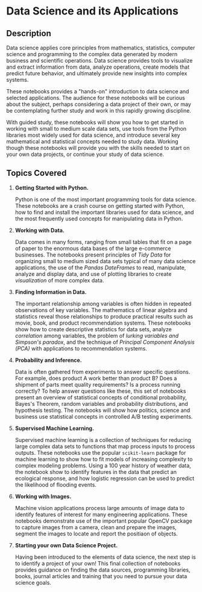 # Data Science and its Applications

## Description

Data science applies core principles from mathematics, statistics, computer science and programming to the complex data generated by modern business and scientific operations. Data science provides tools to visualize and extract information from data, analyze operations, create models that predict future behavior, and ultimately provide new insights into complex systems. 

These notebooks provides a "hands-on" introduction to data science and selected applications. The audience for these notebooks will be curious about the subject, perhaps considering a data project of their own, or may be contemplating further study and work in this rapidly growing discipline. 

With guided study, these notebooks will show you how to get started in working with small to medium scale data sets, use tools from the Python libraries most widely used for data science, and introduce several key mathematical and statistical concepts needed to study data. Working though these notebooks will provide you with the skills needed to start on your own data projects, or continue your study of data science.

## Topics Covered

1. **Getting Started with Python.** 
    
    Python is one of the most important programming tools for data science. These notebooks are a crash course on getting started with Python, how to find and install the important libraries used for data science, and the most frequently used concepts for manipulating data in Python.

2. **Working with Data.** 

    Data comes in many forms, ranging from small tables that fit on a page of paper to the enormous data bases of the large e-commerce businesses. The notebooks present principles of *Tidy Data* for organizing small to medium sized data sets typical of many data science applications, the use of the *Pandas DateFrames* to read, manipulate, analyze and display data, and use of plotting libraries to create *visualization* of more complex data.

3. **Finding Information in Data.**

    The important relationship among variables is often hidden in repeated observations of key variables. The mathematics of linear algebra and statistics reveal those relationships to produce practical results such as movie, book, and product recommendation systems. These notebooks show how to create descriptive statistics for data sets, analyze *correlation* among variables, the problem of *lurking variables and Simpson's paradox*, and the technique of *Principal Component Analysis (PCA)* with applications to recommendation systems.

4. **Probability and Inference.**

    Data is often gathered from experiments to answer specific questions. For example, does product A work better than product B? Does a shipment of parts meet quality requirements? Is a process running correctly? To help answer questions like these,  this set of notebooks present an overview of statistical concepts of conditional probability, Bayes's Theorem, random variables and probability distributions, and hypothesis testing. The notebooks will show how politics, science and business use statistical concepts in controlled A/B testing experiments.

5. **Supervised Machine Learning.**

    Supervised machine learning is a collection of techniques for reducing large complex data sets to functions that map process inputs to process outputs. These notebooks use the popular `scikit-learn` package for machine learning to show how to fit models of increasing complexity to complex modeling problems. Using a 100 year history of weather data, the notebook show to identify features in the data that predict an ecological response, and how logistic regression can be used to predict the likelihood of flooding events.

6. **Working with Images.**

    Machine vision applications process large amounts of image data to identify features of interest for many engineering applications. These notebooks demonstrate use of the important popular OpenCV package to capture images from a camera, clean and prepare the images, segment the images to locate and report the positiaon of objects.

7. **Starting your own Data Science Project.**

    Having been introduced to the elements of data science, the next step is to identify a project of your own! This final collection of notebooks provides guidance on finding the data sources, programming libraries, books, journal articles and training that you need to pursue your data science goals.
    
 
